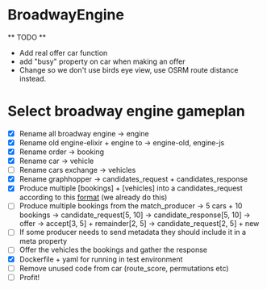 # BroadwayEngine

** TODO **

- Add real offer car function
- add "busy" property on car when making an offer
- Change so we don't use birds eye view, use OSRM route distance instead.

# Select broadway engine gameplan

- [x] Rename all broadway engine -> engine
- [x] Rename old engine-elixir + engine to -> engine-old, engine-js
- [x] Rename order -> booking
- [x] Rename car -> vehicle
- [ ] Rename cars exchange -> vehicles
- [x] Rename graphhopper -> candidates_request + candidates_response
- [x] Produce multiple [bookings] + [vehicles] into a candidates_request according to this [format](https://docs.graphhopper.com/#tag/Route-Optimization-API)
      (we already do this)
- [ ] Produce multiple bookings from the match_producer
      -> 5 cars + 10 bookings -> candidate_request[5, 10] -> candidate_response[5, 10] -> offer -> accept[3, 5] + remainder[2, 5] -> candidate_request[2, 5] + new
- [ ] If some producer needs to send metadata they should include it in a meta property
- [ ] Offer the vehicles the bookings and gather the response
- [x] Dockerfile + yaml for running in test environment
- [ ] Remove unused code from car (route_score, permutations etc)
- [ ] Profit!
